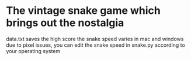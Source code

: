 # The vintage snake game which brings out the nostalgia 
data.txt saves the high score 
the snake speed varies in mac and windows due to pixel issues, you can edit the snake speed in snake.py according to your operating system
